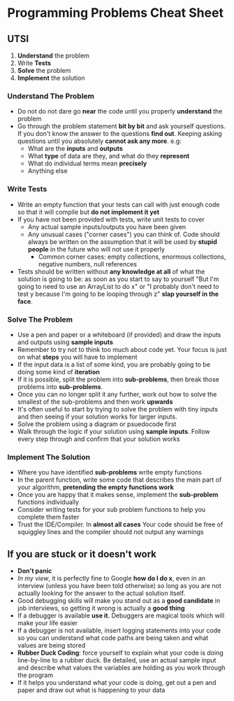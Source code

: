 # Programming Problems Cheat Sheet

## UTSI

1. **Understand** the problem
2. Write **Tests**
3. **Solve** the problem
4. **Implement** the solution

### Understand The Problem

- Do not do not dare go **near** the code until you properly **understand** the problem
- Go through the problem statement **bit by bit** and ask yourself questions. If you don't know the answer to the questions **find out**. Keeping asking questions until you absolutely **cannot ask any more**. e.g:
  - What are the **inputs** and **outputs**
  - What **type** of data are they, and what do they **represent**
  - What do individual terms mean **precisely**
  - Anything else

### Write Tests

- Write an empty function that your tests can call with just enough code so that it will compile but **do not implement it yet**
- If you have not been provided with tests, write unit tests to cover
  - Any actual sample inputs/outputs you have been given
  - Any unusual cases ("corner cases") you can think of. Code should always be written on the assumption that it will be used by **stupid people** in the future who will not use it properly
    - Common corner cases: empty collections, enormous collections, negative numbers, null references
- Tests should be written without **any knowledge at all** of what the solution is going to be: as soon as you start to say to yourself "But I'm going to need to use an ArrayList to do x" or "I probably don't need to test y because I'm going to be looping through z" **slap yourself in the face**.

### Solve The Problem

- Use a pen and paper or a whiteboard (if provided) and draw the inputs and outputs using **sample inputs**
- Remember to try not to think too much about code yet. Your focus is just on what **steps** you will have to implement
- If the input data is a list of some kind, you are probably going to be doing some kind of **iteration**
- If it is possible, split the problem into **sub-problems**, then break those problems into **sub-problems**.
- Once you can no longer split it any further, work out how to solve the smallest of the sub-problems and then work **upwards**
- It's often useful to start by trying to solve the problem with tiny inputs and then seeing if your solution works for larger inputs.
- Solve the problem using a diagram or psuedocode first
- Walk through the logic if your solution using **sample inputs**. Follow every step through and confirm that your solution works

### Implement The Solution

- Where you have identified **sub-problems** write empty functions
- In the parent function, write some code that describes the main part of your algorithm, **pretending the empty functions work**
- Once you are happy that it makes sense, implement the **sub-problem** functions individually
- Consider writing tests for your sub problem functions to help you complete them faster
- Trust the IDE/Compiler. In **almost all cases** Your code should be free of squiggley lines and the compiler should not output any warnings

## If you are stuck or it doesn't work

- **Don't panic**
- *In my view*, it is perfectly fine to Google **how do I do x**, even in an interview (unless you have been told otherwise) so long as you are not actually looking for the answer to the actual solution itself.
- Good debugging skills will make you stand out as a **good candidate** in job interviews, so getting it wrong is actually a **good thing**
- If a debugger is available **use it**. Debuggers are magical tools which will make your life easier
- If a debugger is not available, insert logging statements into your code so you can understand what code paths are being taken and what values are being stored
- **Rubber Duck Coding**: force yourself to explain what your code is doing line-by-line to a rubber duck. Be detailed, use an actual sample input and describe what values the variables are holding as you work through the program
- If it helps you understand what your code is doing, get out a pen and paper and draw out what is happening to your data
